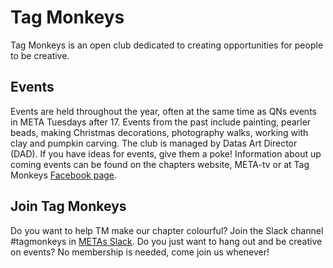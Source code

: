 # Tag Monkeys

Tag Monkeys is an open club dedicated to creating opportunities for people to be creative.


## Events

Events are held throughout the year, often at the same time as QNs events in META Tuesdays after 17. Events from the past include painting, pearler beads, making Christmas decorations, photography walks, working with clay and pumpkin carving. The club is managed by Datas Art Director (DAD). If you have ideas for events, give them a poke! Information about up coming events can be found on the chapters website, META-tv or at Tag Monkeys [Facebook page](https://www.facebook.com/pages/Tag-Monkeys/120626214692945?fref=ts).


## Join Tag Monkeys

Do you want to help TM make our chapter colourful? Join the Slack channel #tagmonkeys in [METAs Slack](meta-lokal.slack.com). Do you just want to hang out and be creative on events? No membership is needed, come join us whenever!
